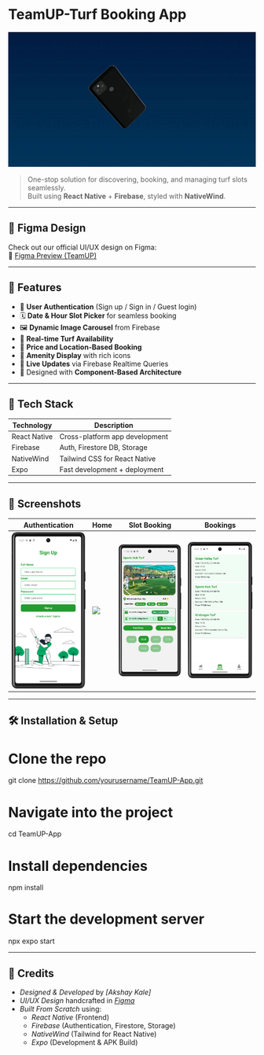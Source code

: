 # TeamUP-Turf Booking App 
![App Preview](assets/images/preview.gif)

> One-stop solution for discovering, booking, and managing turf slots seamlessly.  
> Built using **React Native** + **Firebase**, styled with **NativeWind**.

---
## 🔗 Figma Design

Check out our official UI/UX design on Figma:  
🎨 [Figma Preview (TeamUP)](https://n9.cl/twtxnz)

---
## 📱 Features

- 🔐 **User Authentication** (Sign up / Sign in / Guest login)
- 🗓️ **Date & Hour Slot Picker** for seamless booking
- 🖼️ **Dynamic Image Carousel** from Firebase
- 🎯 **Real-time Turf Availability**
- 💸 **Price and Location-Based Booking**
- 🧰 **Amenity Display** with rich icons
- 🔄 **Live Updates** via Firebase Realtime Queries
- 🧪 Designed with **Component-Based Architecture**

---
## 🚀 Tech Stack

| Technology     | Description                     |
|----------------|---------------------------------|
| React Native   | Cross-platform app development  |
| Firebase       | Auth, Firestore DB, Storage     |
| NativeWind     | Tailwind CSS for React Native   |
| Expo           | Fast development + deployment   |

---
## 📸 Screenshots

| Authentication | Home | Slot Booking | Bookings |
|----------------|------|--------------|----------|
| <img src="./assets/images/First.png" width="200"/> | <img src="./assets/images/Home.png" width="200"/> | <img src="./assets/images/BookSlot.png" width="200"/> | <img src="./assets/images/Bookings.png" width="200"/> |
---

## 🛠 Installation & Setup

# Clone the repo
git clone https://github.com/yourusername/TeamUP-App.git

# Navigate into the project
cd TeamUP-App

# Install dependencies
npm install

# Start the development server
npx expo start

---

## 🌟 Credits

- *Designed & Developed* by *[Akshay Kale]*
- *UI/UX Design* handcrafted in *[Figma](https://n9.cl/twtxnz)*
- *Built From Scratch* using:
  - *React Native* (Frontend)
  - *Firebase* (Authentication, Firestore, Storage)
  - *NativeWind* (Tailwind for React Native)
  - *Expo* (Development & APK Build)

